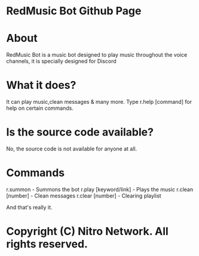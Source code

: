 # RedMusic Bot Github Page

# About
RedMusic Bot is a music bot designed to play music throughout the voice channels, it is specially designed for Discord
# What it does?
It can play music,clean messages & many more. Type r.help [command] for help on certain commands.
# Is the source code available?
No, the source code is not available for anyone at all.

# Commands
r.summon - Summons the bot
r.play [keyword/link] - Plays the music
r.clean [number] - Clean messages
r.clear [number] - Clearing playlist

And that's really it.

# Copyright (C) Nitro Network. All rights reserved.
